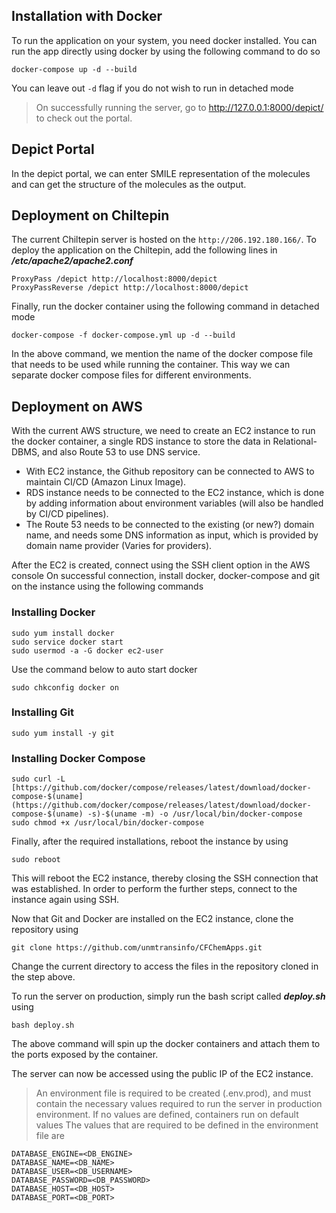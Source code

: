 ## Installation with Docker
To run the application on your system, you need docker installed. You can run the app directly using docker by using the following command to do so

    docker-compose up -d --build 
    
You can leave out `-d` flag if you do not wish to run in detached mode

> On successfully running the server, go to http://127.0.0.1:8000/depict/ to check out the portal.

## Depict Portal
In the depict portal, we can enter SMILE representation of the molecules and can get the structure of the molecules as the output. 


## Deployment on Chiltepin
The current Chiltepin server is hosted on the `http://206.192.180.166/`. To deploy the application on the Chiltepin, add the following lines in ***/etc/apache2/apache2.conf***

    ProxyPass /depict http://localhost:8000/depict
    ProxyPassReverse /depict http://localhost:8000/depict

Finally, run the docker container using the following command in detached mode

    docker-compose -f docker-compose.yml up -d --build
In the above command, we mention the name of the docker compose file that needs to be used while running the container. This way we can separate docker compose files for different environments. 

## Deployment on AWS
With the current AWS structure, we need to create an EC2 instance to run the docker container, a single RDS instance to store the data in Relational-DBMS, and also Route 53 to use DNS service.

 - With EC2 instance, the Github repository can be connected to AWS to
   maintain CI/CD (Amazon Linux Image). 
 - RDS instance needs to be connected to the EC2 instance, which is done
   by adding information about environment variables (will also be
   handled by CI/CD pipelines).
 - The Route 53 needs to be connected to the existing (or new?) domain name, and needs some DNS information as input, which is provided by domain name provider (Varies for providers).

After the EC2 is created, connect using the SSH client option in the AWS console
On successful connection, install docker, docker-compose and git on the instance using the following commands

### Installing Docker

    sudo yum install docker 
    sudo service docker start 
    sudo usermod -a -G docker ec2-user

Use the command below to auto start docker

    sudo chkconfig docker on

### Installing Git

    sudo yum install -y git

### Installing Docker Compose

    sudo curl -L [https://github.com/docker/compose/releases/latest/download/docker-compose-$(uname](https://github.com/docker/compose/releases/latest/download/docker-compose-$(uname) -s)-$(uname -m) -o /usr/local/bin/docker-compose
    sudo chmod +x /usr/local/bin/docker-compose

Finally, after the required installations, reboot the instance by using

    sudo reboot
This will reboot the EC2 instance, thereby closing the SSH connection that was established. 
In order to perform the further steps, connect to the instance again using SSH.

Now that Git and Docker are installed on the EC2 instance, clone the repository using 

    git clone https://github.com/unmtransinfo/CFChemApps.git
Change the current directory to access the files in the repository cloned in the step above. 

To run the server on production, simply run the bash script called ***deploy.sh*** using

    bash deploy.sh
    
The above command will spin up the docker containers and attach them to the ports exposed by the container. 

The server can now be accessed using the public IP of the EC2 instance.

> An environment file is required to be created (.env.prod), and must contain the necessary values required to run the server in production environment. If no values are defined, containers run on default values
> The values that are required to be defined in the environment file are 
		

	DATABASE_ENGINE=<DB_ENGINE>
	DATABASE_NAME=<DB_NAME>
	DATABASE_USER=<DB_USERNAME>
	DATABASE_PASSWORD=<DB_PASSWORD>
	DATABASE_HOST=<DB_HOST>
	DATABASE_PORT=<DB_PORT>
